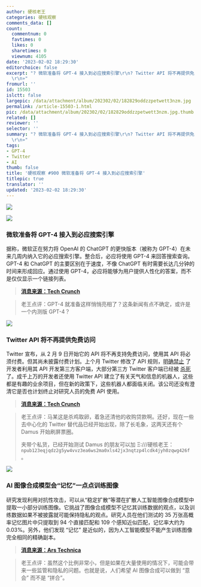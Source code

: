 ```yaml
---
author: 硬核老王
categories: 硬核观察
comments_data: []
count:
  commentnum: 0
  favtimes: 0
  likes: 0
  sharetimes: 0
  viewnum: 4105
date: '2023-02-02 18:29:30'
editorchoice: false
excerpt: "? 微软准备将 GPT-4 接入到必应搜索引擎\r\n? Twitter API 将不再提供免费访问\r\n? AI 图像合成模型会“记忆”一点点训练图像\r\n»
  \r\n»"
fromurl: ''
id: 15503
islctt: false
largepic: /data/attachment/album/202302/02/182829oddzzpetwett3nzm.jpg
permalink: /article-15503-1.html
pic: /data/attachment/album/202302/02/182829oddzzpetwett3nzm.jpg.thumb.jpg
related: []
reviewer: ''
selector: ''
summary: "? 微软准备将 GPT-4 接入到必应搜索引擎\r\n? Twitter API 将不再提供免费访问\r\n? AI 图像合成模型会“记忆”一点点训练图像\r\n»
  \r\n»"
tags:
- GPT-4
- Twitter
- AI
thumb: false
title: '硬核观察 #900 微软准备将 GPT-4 接入到必应搜索引擎'
titlepic: true
translator: ''
updated: '2023-02-02 18:29:30'
---
```


![](/data/attachment/album/202302/02/182829oddzzpetwett3nzm.jpg)


![](/data/attachment/album/202302/02/182839h3ifauyvbuqbvqbf.jpg)


### 微软准备将 GPT-4 接入到必应搜索引擎


据称，微软正在努力将 OpenAI 的 ChatGPT 的更快版本（被称为 GPT-4）在未来几周内纳入它的必应搜索引擎。整合后，必应将使用 GPT-4 来回答搜索查询。GPT-4 和 ChatGPT 的主要区别在于速度，不像 ChatGPT 有时需要长达几分钟的时间来形成回应。通过使用 GPT-4，必应将能够为用户提供人性化的答案，而不是仅仅显示一个链接列表。



> 
> **[消息来源：Tech Crunch](https://techcrunch.com/2023/02/01/report-microsoft-plans-to-update-bing-with-a-faster-version-of-chatgpt-in-the-coming-weeks/)**
> 
> 
> 



> 
> 老王点评：GPT-4 就准备这样悄悄亮相了？这条新闻有点不确定，或许是一个内测版 GPT-4？
> 
> 
> 


![](/data/attachment/album/202302/02/182849eotcqkcj3qzdfyk3.jpg)


### Twitter API 将不再提供免费访问


Twitter 宣布，从 2 月 9 日开始它的 API 将不再支持免费访问，使用其 API 将必须付费。但其尚未披露付费计划。上个月 Twitter 修改了 API 规则，[明确禁止](/article-15474-1.html) 了开发者利用其 API 开发第三方客户端，大部分第三方 Twitter 客户端已经被 [杀死](/article-15447-1.html) 了。成千上万的开发者还使用 Twitter API 建立了有关天气和信息的机器人，这些都是有趣的业余项目，但在新的政策下，这些机器人都面临关闭。该公司还没有澄清它是否也计划终止对研究人员的免费 API 使用。



> 
> **[消息来源：Tech Crunch](https://techcrunch.com/2023/02/01/twitter-to-end-free-access-to-its-api/)**
> 
> 
> 



> 
> 老王点评：马某这是杀鸡取卵，着急还清他的收购贷款啊。还好，现在一些去中心化的 Twitter 替代品已经开始出现，除了长毛象，这两天还有个 Damus 开始刷屏票圈。
> 
> 
> 夹带个私货，已经开始测试 Damus 的朋友可以加 Ξ:///硬核老王： `npub123eqjqdz2g5yw4vvz3ea6ws2ma0xls42jx3nqtzp4lcdk4jyh0zqwg426f`。
> 
> 
> 


![](/data/attachment/album/202302/02/182908p7zo88tsf27of9os.jpg)


### AI 图像合成模型会“记忆”一点点训练图像


研究发现利用对抗性攻击，可以从“稳定扩散”等潜在扩散人工智能图像合成模型中提取一小部分训练图像。它挑战了图像合成模型不记忆其训练数据的观点，以及训练数据如果不被披露就可能保持隐私的观点。研究人员在他们测试的 35 万张高概率记忆图片中只提取到 94 个直接匹配和 109 个感知近似匹配，记忆率大约为 0.03%。另外，他们发现 “记忆” 是近似的，因为人工智能模型不能产生训练图像完全相同的精确副本。



> 
> **[消息来源：Ars Technica](https://arstechnica.com/information-technology/2023/02/researchers-extract-training-images-from-stable-diffusion-but-its-difficult/)**
> 
> 
> 



> 
> 老王点评：虽然这个比例非常小，但是如果在大量使用的情况下，可能会带来一些监管和隐私的问题。也就是说，人们希望 AI 图像合成可以做到 “意会” 而不是 “拼合”。
> 
> 
>